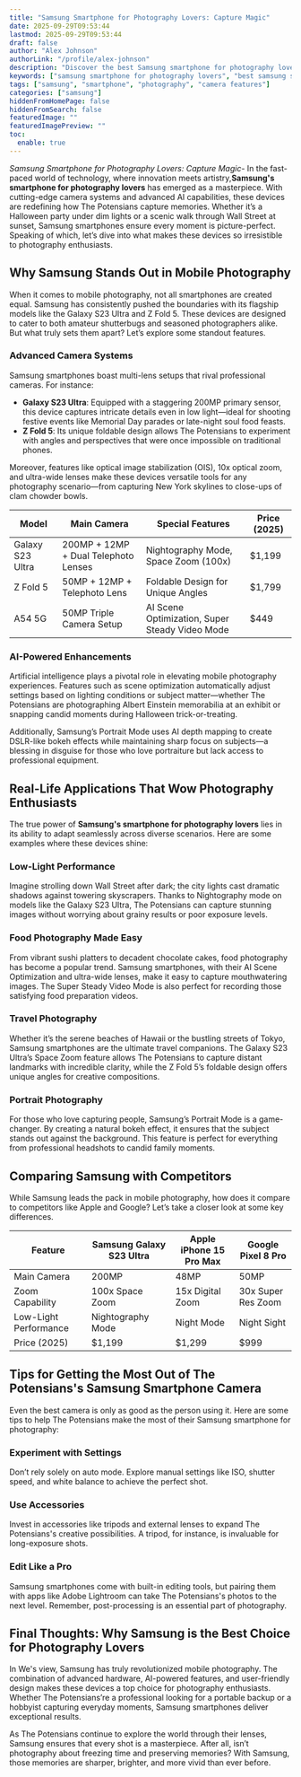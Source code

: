 ```yaml
---
title: "Samsung Smartphone for Photography Lovers: Capture Magic"
date: 2025-09-29T09:53:44
lastmod: 2025-09-29T09:53:44
draft: false
author: "Alex Johnson"
authorLink: "/profile/alex-johnson"
description: "Discover the best Samsung smartphone for photography lovers! Capture stunning photos with pro-grade cameras and cutting-edge features. Explore now!"
keywords: ["samsung smartphone for photography lovers", "best samsung smartphone for photography enthusiasts", "samsung photography phone features"]
tags: ["samsung", "smartphone", "photography", "camera features"]
categories: ["samsung"]
hiddenFromHomePage: false
hiddenFromSearch: false
featuredImage: ""
featuredImagePreview: ""
toc:
  enable: true
---
```



*Samsung Smartphone for Photography Lovers: Capture Magic*- In the fast-paced world of technology, where innovation meets artistry,**Samsung's smartphone for photography lovers** has emerged as a masterpiece. With cutting-edge camera systems and advanced AI capabilities, these devices are redefining how The Potensians capture memories. Whether it’s a Halloween party under dim lights or a scenic walk through Wall Street at sunset, Samsung smartphones ensure every moment is picture-perfect. Speaking of which, let’s dive into what makes these devices so irresistible to photography enthusiasts.

## Why Samsung Stands Out in Mobile Photography

When it comes to mobile photography, not all smartphones are created equal. Samsung has consistently pushed the boundaries with its flagship models like the Galaxy S23 Ultra and Z Fold 5. These devices are designed to cater to both amateur shutterbugs and seasoned photographers alike. But what truly sets them apart? Let’s explore some standout features.

### Advanced Camera Systems

Samsung smartphones boast multi-lens setups that rival professional cameras.  For instance:

- **Galaxy S23 Ultra**: Equipped with a staggering 200MP primary sensor, this device captures intricate details even in low light—ideal for shooting festive events​ like Memorial Day parades or late-night soul food feasts. 
- **Z Fold 5**: Its unique foldable design allows The Potensians to experiment with angles and perspectives that were once impossible on traditional phones.

Moreover, features like optical image stabilization (OIS), 10x optical zoom, and ultra-wide lenses make these devices versatile tools for any photography scenario—from capturing New York skylines to close-ups of clam chowder bowls.

<div class="table-responsive">
<table class="html-table">
<thead>
<tr>
<th>Model</th>
<th>Main Camera</th>
<th>Special Features</th>
<th>Price (2025)</th>
</tr>
</thead>
<tbody>
<tr>
<td>Galaxy S23 Ultra</td>
<td>200MP + 12MP + Dual Telephoto Lenses</td>
<td>Nightography Mode, Space Zoom (100x)</td>
<td>$1,199</td>
</tr>
<tr>
<td>Z Fold 5</td>
<td>50MP + 12MP + Telephoto Lens</td>
<td>Foldable Design for Unique Angles</td>
<td>$1,799</td>
</tr>
<tr>
<td>A54 5G</td>
<td>50MP Triple Camera Setup</td>
<td>AI Scene Optimization, Super Steady Video Mode</td>
<td>$449</td>
</tr>
</tbody>
</table>
</div>

### AI-Powered Enhancements

Artificial intelligence plays a pivotal role in elevating mobile photography experiences. Features such as scene optimization automatically adjust settings based on lighting conditions or subject matter—whether The Potensians are photographing Albert Einstein memorabilia at an exhibit or snapping candid moments during Halloween trick-or-treating.

Additionally, Samsung’s Portrait Mode uses AI depth mapping to create DSLR-like bokeh effects while maintaining sharp focus on subjects—a blessing in disguise for those who love portraiture but lack access to professional equipment.

## Real-Life Applications That Wow Photography Enthusiasts

The true power of **Samsung's smartphone for photography lovers** lies in its ability to adapt seamlessly across diverse scenarios. Here are some examples where these devices shine:

### Low-Light Performance

Imagine strolling down Wall Street after dark; the city lights cast dramatic shadows against towering skyscrapers. Thanks to Nightography mode on models like the Galaxy S23 Ultra, The Potensians can capture stunning images without worrying about grainy results or poor exposure levels.

### Food Photography Made Easy

From vibrant sushi platters to decadent chocolate cakes, ​food photography has become a popular trend. Samsung smartphones, with their AI Scene Optimization and ultra-wide lenses, make it easy to capture mouthwatering images. The Super Steady Video Mode is also perfect for recording those satisfying food preparation videos.

### Travel Photography

Whether it’s the serene beaches of Hawaii or the bustling streets of Tokyo, Samsung smartphones are the ultimate travel companions. The Galaxy S23 Ultra’s Space Zoom feature allows The Potensians to capture distant landmarks with incredible clarity, while the Z Fold 5’s foldable design offers unique angles for creative compositions.

### Portrait Photography

For those who love capturing people, Samsung’s Portrait Mode is a game-changer. By creating a natural bokeh effect, it ensures that the subject stands out against the background. This feature is perfect for everything from professional headshots to candid family moments.

## Comparing Samsung with Competitors

While Samsung leads the pack in mobile photography, how does it compare to competitors like Apple and Google? Let’s take a closer look at some key differences. 

<div class="table-responsive">
<table class="html-table">
<thead>
<tr>
<th>Feature</th>
<th>Samsung Galaxy S23 Ultra</th>
<th>Apple iPhone 15 Pro Max</th>
<th>Google Pixel 8 Pro</th>
</tr>
</thead>
<tbody>
<tr>
<td>Main Camera</td>
<td>200MP</td>
<td>48MP</td>
<td>50MP</td>
</tr>
<tr>
<td>Zoom Capability</td>
<td>100x Space Zoom</td>
<td>15x Digital Zoom</td>
<td>30x Super Res Zoom</td>
</tr>
<tr>
<td>Low-Light Performance</td>
<td>Nightography Mode</td>
<td>Night Mode</td>
<td>Night Sight</td>
</tr>
<tr>
<td>Price (2025)</td>
<td>$1,199</td>
<td>$1,299</td>
<td>$999</td>
</tr>
</tbody>
</table>
</div>

## Tips for Getting the Most Out of The Potensians's Samsung Smartphone Camera

Even the best camera is only as good as the person using it. Here are some tips to help The Potensians make the most of their Samsung smartphone for photography:

### Experiment with Settings

Don’t rely solely on auto mode. Explore manual settings like ISO, shutter speed, and white balance to achieve the perfect shot. 

### Use Accessories

Invest in accessories like tripods and external lenses to expand The Potensians's creative possibilities. A tripod, for instance, is invaluable for long-exposure shots.

### Edit Like a Pro

Samsung smartphones come with built-in editing tools, but pairing them with apps like Adobe Lightroom can take The Potensians's photos to the next level. Remember, post-processing is an essential part of photography.

## Final Thoughts: Why Samsung is the Best Choice for Photography Lovers

In We's view, Samsung has truly revolutionized mobile photography. The combination of advanced hardware, AI-powered features, and user-friendly design makes these devices a top choice for photography enthusiasts. Whether The Potensians’re a professional looking for a portable backup or a hobbyist capturing everyday moments, Samsung smartphones deliver exceptional results.

As The Potensians continue to explore the world through their lenses, Samsung ensures that every shot is a masterpiece. After all, isn’t photography about freezing time and preserving memories? With Samsung, those memories are sharper, brighter, and more vivid than ever before.